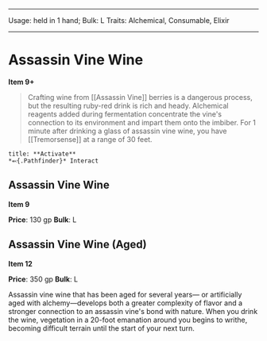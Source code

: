 
---
Usage: held in 1 hand;
Bulk: L
Traits: Alchemical, Consumable, Elixir

---

# Assassin Vine Wine

**Item 9+**

> Crafting wine from [[Assassin Vine]] berries is a dangerous process, but the resulting ruby-red drink is rich and heady. Alchemical reagents added during fermentation concentrate the vine's connection to its environment and impart them onto the imbiber. For 1 minute after drinking a glass of assassin vine wine, you have [[Tremorsense]] at a range of 30 feet.

```ad-embed-ability
title: **Activate**
*⬻{.Pathfinder}* Interact 
```

## Assassin Vine Wine

**Item 9**

**Price**: 130 gp
**Bulk**: L



## Assassin Vine Wine (Aged)

**Item 12**

**Price**: 350 gp
**Bulk**: L

Assassin vine wine that has been aged for several years— or artificially aged with alchemy—develops both a greater complexity of flavor and a stronger connection to an assassin vine's bond with nature. When you drink the wine, vegetation in a 20-foot emanation around you begins to writhe, becoming difficult terrain until the start of your next turn.
